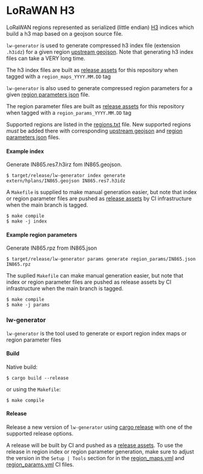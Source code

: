 # LoRaWAN H3

LoRaWAN regions represented as serialized (little endian) [H3] indices which
build a h3 map based on a geojson source file.

`lw-generator` is used to generate compressed h3 index file (extension `.h3idz`)
for a given region [upstream geojson]. Note that generating h3 index files can
take a VERY long time.

The h3 index files are built as [release assets] for this repository when tagged
with a `region_maps_YYYY.MM.DD` tag

`lw-generator` is also used to generate compressed region parameters for a given
[region parameters json] file.

The region parameter files are built as [release assets] for this repository
when tagged with a `region_params_YYYY.MM.DD` tag

Supported regions are listed in the [regions.txt] file. New supported regions
_must_ be added there with corresponding [upstream geojson] and [region
parameters json] files.

#### Example index

Generate IN865.res7.h3irz fom IN865.geojson.

```
$ target/release/lw-generator index generate extern/hplans/IN865.geojson IN865.res7.h3idz
```

A `Makefile` is supplied to make manual generation easier, but note that index
or region parameter files are pushed as [release assets] by CI infrastructure when
the main branch is tagged.

```
$ make compile
$ make -j index
```

#### Example region parameters

Generate IN865.rpz from IN865.json

```
$ target/release/lw-generator params generate region_params/IN865.json IN865.rpz
```

The suplied `Makefile` can make manual generation easier, but note that index
or region parameter files are pushed as release assets by CI infrastructure when
the main branch is tagged.

```
$ make compile
$ make -j params
```

### lw-generator

`lw-generator` is the tool used to generate or export region index maps or region parameter files

#### Build

Native build:

```
$ cargo build --release
```

or using the `Makefile`:

```
$ make compile
```

#### Release

Release a new version of `lw-generator` using [cargo release] with one of the supported release options.

A release will be built by CI and pushed as a [release assets]. To use the
release in region index or region parameter generation, make sure to adjust the
version in the `Setup | Tools` section for in the [region_maps.yml] and
[region_params.yml] CI files.

<!-- Links -->

[h3]: https://h3geo.org
[upstream geojson]: https://github.com/dewi-alliance/hplans
[region parameters json]: https://github.com/helium/lorawan-h3/region_params
[cargo release]: https://crates.io/crates/cargo-release
[release assets]: https://github.com/helium/lorawan-h3/releases
[regions.txt]: https://github.com/helium/lorawan-h3/regions.txt
[region_params.yml]: https://github.com/helium/lorawan-h3/.github/workflows/region_params.yml
[region_maps.yml]: https://github.com/helium/lorawan-h3/.github/workflows/region_maps.yml
